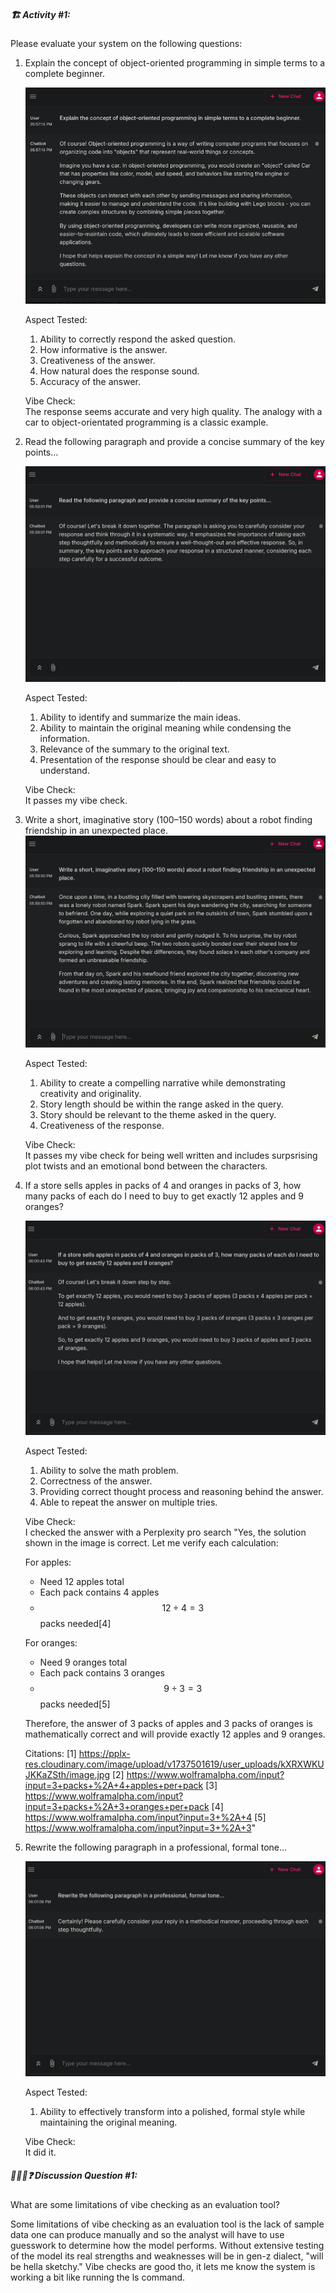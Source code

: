 ##### 🏗️ Activity #1:

Please evaluate your system on the following questions:

1. Explain the concept of object-oriented programming in simple terms to a complete beginner. <br/>

   ![first](image1.png)

   Aspect Tested:
   1. Ability to correctly respond the asked question.
   2. How informative is the answer.
   3. Creativeness of the answer.
   4. How natural does the response sound.
   5. Accuracy of the answer.

   Vibe Check:<br/> The response seems accurate and very high quality. The analogy with a car to object-orientated programming is a classic example.


2. Read the following paragraph and provide a concise summary of the key points… <br/>

   ![second](image2.png)

   Aspect Tested:
   1. Ability to identify and summarize the main ideas.
   2. Ability to maintain the original meaning while condensing the information.
   3. Relevance of the summary to the original text.
   4. Presentation of the response should be clear and easy to understand.

   Vibe Check:<br/> It passes my vibe check.


3. Write a short, imaginative story (100–150 words) about a robot finding friendship in an unexpected place.
![third](image3.png)

   Aspect Tested:
   1. Ability to create a compelling narrative while demonstrating creativity and originality.
   2. Story length should be within the range asked in the query.
   3. Story should be relevant to the theme asked in the query.
   4. Creativeness of the response.

   Vibe Check:<br/> It passes my vibe check for being well written and includes surpsrising plot twists and an emotional bond between the characters.

4. If a store sells apples in packs of 4 and oranges in packs of 3, how many packs of each do I need to buy to get exactly 12 apples and 9 oranges?

   ![fourth](image4.png)

   Aspect Tested:
   1. Ability to solve the math problem.
   2. Correctness of the answer.
   3. Providing correct thought process and reasoning behind the answer.
   4. Able to repeat the answer on multiple tries.

   Vibe Check: <br/> I checked the answer with a Perplexity pro search "Yes, the solution shown in the image is correct. Let me verify each calculation:

   For apples:
   - Need 12 apples total
   - Each pack contains 4 apples
   - $$12 ÷ 4 = 3$$ packs needed[4]

   For oranges:
   - Need 9 oranges total
   - Each pack contains 3 oranges
   - $$9 ÷ 3 = 3$$ packs needed[5]

   Therefore, the answer of 3 packs of apples and 3 packs of oranges is mathematically correct and will provide exactly 12 apples and 9 oranges.

   Citations:
   [1] https://pplx-res.cloudinary.com/image/upload/v1737501619/user_uploads/kXRXWKUJKKaZSth/image.jpg
   [2] https://www.wolframalpha.com/input?input=3+packs+%2A+4+apples+per+pack
   [3] https://www.wolframalpha.com/input?input=3+packs+%2A+3+oranges+per+pack
   [4] https://www.wolframalpha.com/input?input=3+%2A+4
   [5] https://www.wolframalpha.com/input?input=3+%2A+3"

5. Rewrite the following paragraph in a professional, formal tone…

   ![fifth-1](image5.png)

   Aspect Tested:
   1. Ability to effectively transform into a polished, formal style while maintaining the original meaning.

   Vibe Check: <br/> It did it.


##### 🧑‍🤝‍🧑❓ Discussion Question #1:

What are some limitations of vibe checking as an evaluation tool? <br/>

Some limitations of vibe checking as an evaluation tool is the lack of sample data one can produce manually and so the analyst will have to use guesswork to determine how the model performs. Without extensive testing of the model its real strengths and weaknesses will be in gen-z dialect, "will be hella sketchy."
Vibe checks are good tho, it lets me know the system is working a bit like running the ls command.
